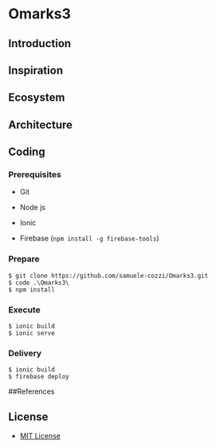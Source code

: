 # Omarks3

## Introduction


## Inspiration

## Ecosystem

## Architecture

## Coding
### Prerequisites
- Git
- Node js
- Ionic

- Firebase (```npm install -g firebase-tools```)

### Prepare

```shell
$ git clone https://github.com/samuele-cozzi/Omarks3.git
$ code .\Omarks3\
$ npm install
```

### Execute

```shell
$ ionic build
$ ionic serve
```

### Delivery

```shell
$ ionic build
$ firebase deploy
```

##References

## License
- [MIT License](/LICENSE)
